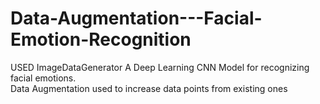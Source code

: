 # Data-Augmentation---Facial-Emotion-Recognition
USED ImageDataGenerator
A Deep Learning CNN Model for recognizing facial emotions.  
Data Augmentation used to increase data points from existing ones
